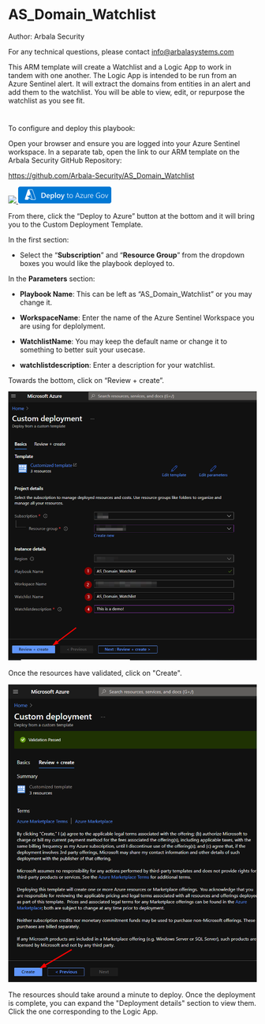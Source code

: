 # AS_Domain_Watchlist

Author: Arbala Security

For any technical questions, please contact info@arbalasystems.com   

This ARM template will create a Watchlist and a Logic App to work in tandem with one another. The Logic App is intended to be run from an Azure Sentinel alert. It will extract the domains from entities in an alert and add them to the watchlist. You will be able to view, edit, or repurpose the watchlist as you see fit.

#
To configure and deploy this playbook:
 
Open your browser and ensure you are logged into your Azure Sentinel workspace. In a separate tab, open the link to our ARM template on the Arbala Security GitHub Repository:

https://github.com/Arbala-Security/AS_Domain_Watchlist

<a href="https://portal.azure.com/#create/Microsoft.Template/uri/https%3A%2F%2Fraw.githubusercontent.com%2FArbala-Security%2FAS_Domain_Watchlist%2Fmain%2Fazuredeploy.json" target="_blank">
    <img src="https://aka.ms/deploytoazurebutton""/>
</a>
<a href="https://portal.azure.com/#create/Microsoft.Template/uri/https%3A%2F%2Fraw.githubusercontent.com%2FArbala-Security%2FAS_Domain_Watchlist%2Fmaster%2Fazuredeploy.json" target="_blank">
<img src="https://raw.githubusercontent.com/Azure/azure-quickstart-templates/master/1-CONTRIBUTION-GUIDE/images/deploytoazuregov.png"/>
</a>                                                 

From there, click the “Deploy to Azure” button at the bottom and it will bring you to the Custom Deployment Template.

In the first section:  

* Select the “**Subscription**” and “**Resource Group**” from the dropdown boxes you would like the playbook deployed to.  

In the **Parameters** section:   

* **Playbook Name**: This can be left as “AS_Domain_Watchlist” or you may change it.  

* **WorkspaceName**: Enter the name of the Azure Sentinel Workspace you are using for deplolyment.

* **WatchlistName**: You may keep the default name or change it to something to better suit your usecase.

* **watchlistdescription**:  Enter a description for your watchlist. 

Towards the bottom, click on “Review + create”. 

![Template](Images/template1.png)

Once the resources have validated, click on "Create".

![Template](Images/template2.png)

The resources should take around a minute to deploy. Once the deployment is complete, you can expand the "Deployment details" section to view them.
Click the one corresponding to the Logic App.

